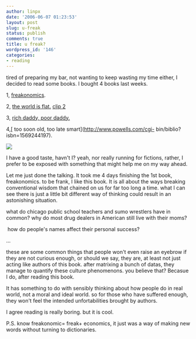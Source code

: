 ```yaml
---
author: linpx
date: '2006-06-07 01:23:53'
layout: post
slug: u-freak
status: publish
comments: true
title: u freak?
wordpress_id: '146'
categories:
- reading 
---
```


tired of preparing my bar, not wanting to keep wasting my time either, I
decided to read some books. I bought 4 books last weeks.

  
  
1, [freakonomics](http://www.freakonomics.com/).

2, [the world is
flat.](http://www.answers.com/main/ntquery?s=the+world+is+flat&gwp=13) [clip
2](http://guancha.gmw.cn/show.aspx?id=2566)

3, [rich daddy, poor daddy.](http://en.wikipedia.org/wiki/Rich_Dad,_Poor_Dad)

4,[ too soon old, too late smart](http://www.powells.com/cgi-
bin/biblio?isbn=1569244197).

  
![](http://content.answers.com/main/content/wp/en/6/63/Freakonomics.jpg)

  
I have a good taste, havn't I? yeah, nor really running for fictions, rather,
I prefer to be exposed with something that might help me on my way ahead.

Let me just done the talking. It took me 4 days finishing the 1st book,
freakonomics. to be frank, I like this book. It is all about the ways breaking
conventional wisdom that chained on us for far too long a time. what I can see
there is just a little bit different way of thinking could result in an
astonishing situation.

  
  
what do chicago public school teachers and sumo wrestlers have in common? why
do most drug dealers in American still live with their moms?

 how do people's names affect their personal success?

...

  
  
these are some common things that people won't even raise an eyebrow if they
are not curious enough, or should we say, they are, at least not just acting
like authors of this book. after matrixing a bunch of datas, they manage to
quantify these culture phenomenons. you believe that? Becasue I do, after
reading this book.

It has something to do with sensibly thinking about how people do in real
world, not a moral and ideal world. so for those who have suffered enough,
they won't feel the intended unfortabilities brought by authors.

I agree reading is really boring. but it is cool.

  
P.S. know freakonomic= freak+ economics, it just was a way of making new words
without turning to dictionaries.

